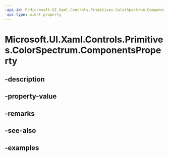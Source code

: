 ```yaml
---
-api-id: P:Microsoft.UI.Xaml.Controls.Primitives.ColorSpectrum.ComponentsProperty
-api-type: winrt property
---
```


<!-- Property syntax.
public DependencyProperty ComponentsProperty { get; }
-->

# Microsoft.UI.Xaml.Controls.Primitives.ColorSpectrum.ComponentsProperty

## -description

## -property-value

## -remarks

## -see-also

## -examples

